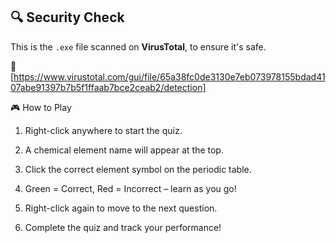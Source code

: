 ## 🔍 Security Check
This is the `.exe` file scanned on **VirusTotal**, to ensure it's safe.

🔗 [https://www.virustotal.com/gui/file/65a38fc0de3130e7eb073978155bdad4107abe91397b7b5f1ffaab7bce2ceab2/detection]

🎮 How to Play

1. Right-click anywhere to start the quiz.

2. A chemical element name will appear at the top.

3. Click the correct element symbol on the periodic table.

4. Green = Correct, Red = Incorrect – learn as you go!

5. Right-click again to move to the next question.

6. Complete the quiz and track your performance!
